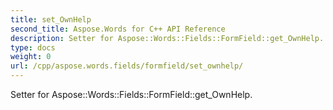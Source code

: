 ```yaml
---
title: set_OwnHelp
second_title: Aspose.Words for C++ API Reference
description: Setter for Aspose::Words::Fields::FormField::get_OwnHelp. 
type: docs
weight: 0
url: /cpp/aspose.words.fields/formfield/set_ownhelp/
---
```


Setter for Aspose::Words::Fields::FormField::get_OwnHelp. 

